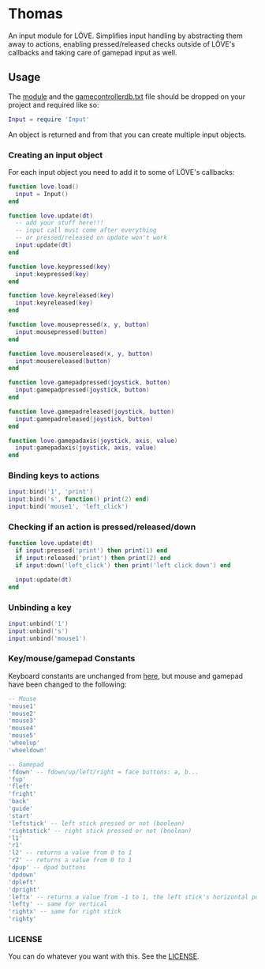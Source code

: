 # Thomas

An input module for LÖVE. Simplifies input handling by abstracting them away to actions,
enabling pressed/released checks outside of LÖVE's callbacks and taking care of gamepad input as well.

## Usage

The [module](https://github.com/adonaac/thomas/blob/master/Input.lua) and the 
[gamecontrollerdb.txt](https://github.com/adonaac/thomas/blob/master/gamecontrollerdb.txt) file should be dropped 
on your project and required like so:

```lua
Input = require 'Input'
```

An object is returned and from that you can create multiple input objects.

### Creating an input object

For each input object you need to add it to some of LÖVE's callbacks:

```lua
function love.load()
  input = Input()
end

function love.update(dt)
  -- add your stuff here!!!
  -- input call must come after everything
  -- or pressed/released on update won't work
  input:update(dt)
end

function love.keypressed(key)
  input:keypressed(key)
end

function love.keyreleased(key)
  input:keyreleased(key)
end

function love.mousepressed(x, y, button)
  input:mousepressed(button)
end

function love.mousereleased(x, y, button)
  input:mousereleased(button)
end

function love.gamepadpressed(joystick, button)
  input:gamepadpressed(joystick, button)
end

function love.gamepadreleased(joystick, button)
  input:gamepadreleased(joystick, button)
end

function love.gamepadaxis(joystick, axis, value)
  input:gamepadaxis(joystick, axis, value)
end
```

### Binding keys to actions

```lua
input:bind('1', 'print')
input:bind('s', function() print(2) end)
input:bind('mouse1', 'left_click')
```

### Checking if an action is pressed/released/down

```lua
function love.update(dt)
  if input:pressed('print') then print(1) end
  if input:released('print') then print(2) end
  if input:down('left_click') then print('left click down') end

  input:update(dt)
end
```

### Unbinding a key

```lua
input:unbind('1')
input:unbind('s')
input:unbind('mouse1')
```

### Key/mouse/gamepad Constants

Keyboard constants are unchanged from [here](https://www.love2d.org/wiki/KeyConstant), but mouse and gamepad have been changed to the following:

```lua
-- Mouse
'mouse1'
'mouse2'
'mouse3'
'mouse4'
'mouse5'
'wheelup'
'wheeldown'

-- Gamepad
'fdown' -- fdown/up/left/right = face buttons: a, b...
'fup'
'fleft'
'fright'
'back'
'guide'
'start'
'leftstick' -- left stick pressed or not (boolean)
'rightstick' -- right stick pressed or not (boolean)
'l1'
'r1'
'l2' -- returns a value from 0 to 1
'r2' -- returns a value from 0 to 1
'dpup' -- dpad buttons
'dpdown'
'dpleft'
'dpright'
'leftx' -- returns a value from -1 to 1, the left stick's horizontal position
'lefty' -- same for vertical
'rightx' -- same for right stick
'righty'
```

### LICENSE

You can do whatever you want with this. See the [LICENSE](https://github.com/adonaac/thomas/blob/master/LICENSE).
